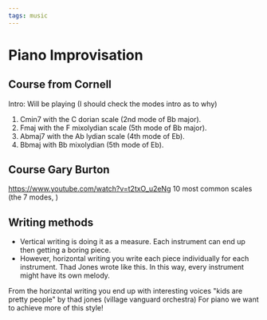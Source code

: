 ```yaml
---
tags: music
---
```


# Piano Improvisation

## Course from Cornell

Intro:
Will be playing (I should check the modes intro as to why)
1. Cmin7 with the C dorian scale (2nd mode of Bb major).
2. Fmaj with the F mixolydian scale (5th mode of Bb major).
3. Abmaj7 with the Ab lydian scale (4th mode of Eb).
4. Bbmaj with Bb mixolydian (5th mode of Eb).

## Course Gary Burton

https://www.youtube.com/watch?v=t2txO_u2eNg
10 most common scales (the 7 modes, )

## Writing methods

- Vertical writing is doing it as a measure. Each instrument can end up then getting a boring piece.
- However, horizontal writing you write each piece individually for each instrument. Thad Jones wrote like this. In this way, every instrument might have its own melody.

From the horizontal writing you end up with interesting voices "kids are pretty people" by thad jones (village vanguard orchestra)
For piano we want to achieve more of this style!